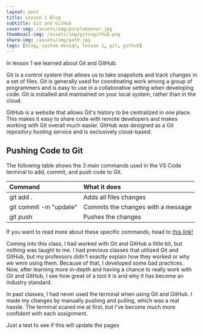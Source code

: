 ```yaml
---
layout: post
title: Lesson 1 Blog
subtitle: Git and GitHub
cover-img: /assets/img/purplebanner.jpg
thumbnail-img: /assets/img/gitvsgithub.png
share-img: /assets/img/path.jpg
tags: [blog, system design, lesson 1, git, github]
---
```


In lesson 1 we learned about Git and GitHub. 

Git is a control system that allows us to take snapshots and track changes in a set of files. Git is generally used for coordinating work among a group of programmers and is easy to use in a collaborative setting when developing code. Git is installed and maintained on your local system, rather than in the cloud.

GitHub is a website that allows Git's history to be centralized in one place. This makes it easy to share code with remote developers and makes working with Git overall much easier. GitHub was designed as a Git repository hosting service and is exclusively cloud-based. 

## Pushing Code to Git

The following table shows the 3 main commands used in the VS Code terminal to add, commit, and push code to Git.

| Command | What it does |
| :------ |:--- |
| git add . | Adds all files changes |
| git commit -m "update" | Commits the changes with a message |
| git push | Pushes the changes |

If you want to read more about these specific commands, head to [this link!](https://nikki-ricks.medium.com/how-to-use-git-add-commit-and-push-in-vs-code-and-command-line-35c0e8c47b62)

Coming into this class, I had worked with Git and GitHub a little bit, but nothing was taught to me. I had previous classes that utilized Git and GitHub, but my professors didn't exactly explain how they worked or why we were using them. Because of that, I developed some bad practices. Now, after learning more in-depth and having a chance to really work with Git and GitHub, I see how great of a tool it is and why it has become an industry standard. 

In past classes, I had never used the terminal when using Git and GitHub. I made my changes by manually pushing and pulling, which was a real hassle. The terminal scared me at first, but I've become much more confident with each assignment.

Just a test to see if this will update the pages